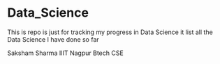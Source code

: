 # Data_Science

This is repo is just for tracking my progress in Data Science it list all the Data Science I have done so far

Saksham Sharma
IIIT Nagpur
Btech CSE
